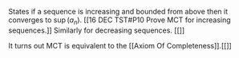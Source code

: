 States if a sequence is increasing and bounded from above then it converges to $\sup (a_n).$ [[16 DEC TST#P10 Prove MCT for increasing sequences.]] Similarly for decreasing sequences. [[]]

It turns out MCT is equivalent to the [[Axiom Of Completeness]].[[]]